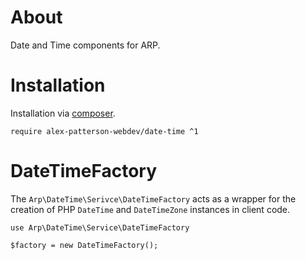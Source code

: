 # About

Date and Time components for ARP.

# Installation

Installation via [composer](https://getcomposer.org).

    require alex-patterson-webdev/date-time ^1
        
# DateTimeFactory

The `Arp\DateTime\Serivce\DateTimeFactory` acts as a wrapper for the creation of PHP `DateTime` and `DateTimeZone` instances in
client code.

    use Arp\DateTime\Service\DateTimeFactory

    $factory = new DateTimeFactory();

